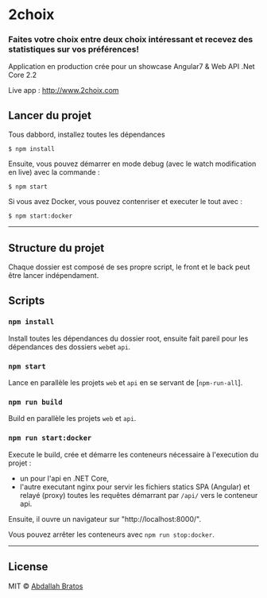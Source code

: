 # 2choix

### Faites votre choix entre deux choix intéressant et recevez des statistiques sur vos préférences!

Application en production crée pour un showcase Angular7 & Web API .Net Core 2.2

Live app : http://www.2choix.com

## Lancer du projet

Tous dabbord, installez toutes les dépendances

```
$ npm install
```

Ensuite, vous pouvez démarrer en mode debug (avec le watch modification en live) avec la commande :

```
$ npm start
```

Si vous avez Docker, vous pouvez contenriser et executer le tout avec :

```
$ npm start:docker
```

---

## Structure du projet

Chaque dossier est composé de ses propre script, le front et le back peut être lancer indépendament.

## Scripts

### `npm install`

Install toutes les dépendances du dossier root, ensuite fait pareil pour les dépendances des dossiers `web`et `api`.

### `npm start`

Lance en parallèle les projets `web` et `api` en se servant de [`npm-run-all`].

### `npm run build`

Build en parallèle les projets `web` et `api`.

### `npm run start:docker`

Execute le build, crée et démarre les conteneurs nécessaire à l'execution du projet :

- un pour l'api en .NET Core,
- l'autre executant nginx pour servir les fichiers statics SPA (Angular) et relayé (proxy) toutes les requêtes démarrant par `/api/` vers le conteneur api.

Ensuite, il ouvre un navigateur sur "http://localhost:8000/".

Vous pouvez arrêter les conteneurs avec `npm run stop:docker`.

---

## License

MIT © [Abdallah Bratos](http://www.bratos.me)
